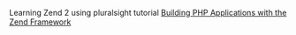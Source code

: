  Learning Zend 2 using pluralsight tutorial [Building PHP Applications with the Zend Framework](http://pluralsight.com/training/Courses/TableOfContents/building-php-applications-zend-framework) 
